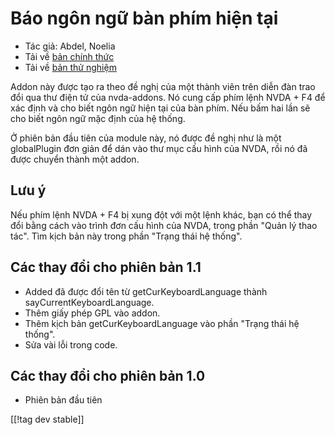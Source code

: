 # Báo ngôn ngữ bàn phím hiện tại #

*	 Tác giả: Abdel, Noelia
*	 Tải về [bản chính thức][1]
*	 Tải về [bản thử nghiệm][1]

Addon này được tạo ra theo đề nghị của một thành viên trên diễn đàn trao đổi
qua thư điện tử của nvda-addons.  Nó cung cấp phím lệnh NVDA + F4 để xác
định và cho biết ngôn ngữ hiện tại của bàn phím.  Nếu bấm hai lần sẽ cho
biết ngôn ngữ mặc định của hệ thống.

Ở phiên bản đầu tiên của module này, nó được đề nghị như là một globalPlugin
đơn giản để dán vào thư mục cấu hình của NVDA, rồi nó đã được chuyển thành
một addon.

## Lưu ý

Nếu phím lệnh NVDA + F4 bị xung đột với một lệnh khác, bạn có thể thay đổi
bằng cách vào trình đơn cấu hình của NVDA, trong phần "Quản lý thao
tác". Tìm kịch bản này trong phần "Trạng thái hệ thống".

## Các thay đổi cho phiên bản 1.1

*	 Added đã được đổi tên từ getCurKeyboardLanguage thành
   sayCurrentKeyboardLanguage.
*	 Thêm giấy phép GPL vào addon.
*	 Thêm kịch bản getCurKeyboardLanguage vào phần "Trạng thái hệ thống".
*	 Sửa vài lỗi trong code.

## Các thay đổi cho phiên bản 1.0

*	 Phiên bản đầu tiên

[[!tag dev stable]]

[1]: https://addons.nvda-project.org/files/get.php?file=ckbl
